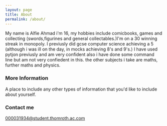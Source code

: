 ```yaml
---
layout: page
title: About
permalink: /about/
---
```


My name is Alfie Ahmad i'm 16, my hobbies include comicbooks, games and collecting (swords,figurines and general collectables.)I'm on a 30 winning streak in monopoly.
I previusly did gcse computer science achieving a 5 (although i was ill on the day, in mocks achieving 8's and 9's.)
I have used pytjon previusly and am very confident also i have done some command line but am not very confiedent in this.
the other subjects i take are maths, further maths and physics.

### More Information

A place to include any other types of information that you'd like to include about yourself.

### Contact me

[000031934@student.thomroth.ac.com](mailto:email@domain.com)
